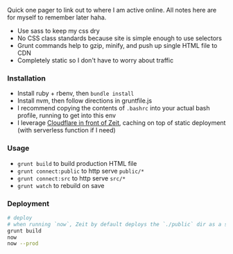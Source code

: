 Quick one pager to link out to where I am active online. All notes here are for myself to remember later haha.

- Use sass to keep my css dry
- No CSS class standards because site is simple enough to use selectors
- Grunt commands help to gzip, minify, and push up single HTML file to CDN
- Completely static so I don't have to worry about traffic

### Installation
- Install ruby + rbenv, then `bundle install`
- Install nvm, then follow directions in gruntfile.js
- I recommend copying the contents of `.bashrc` into your actual bash profile, running to get into this env
- I leverage [Cloudflare in front of Zeit](https://zeit.co/docs/v2/custom-domains#cloudflare), caching on top of static deployment (with serverless function if I need)

### Usage
- `grunt build` to build production HTML file
- `grunt connect:public` to http serve `public/*`
- `grunt connect:src` to http serve `src/*`
- `grunt watch` to rebuild on save

### Deployment
```bash
# deploy
# when running `now`, Zeit by default deploys the `./public` dir as a static site
grunt build
now
now --prod
```
